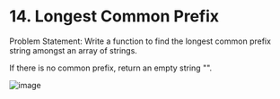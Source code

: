 # 14. Longest Common Prefix

Problem Statement: Write a function to find the longest common prefix string amongst an array of strings.

If there is no common prefix, return an empty string "".

![image](https://github.com/aryanv175/leetcode/assets/91381804/41ccdc60-b874-47ca-be00-c95ed36fe57e)

